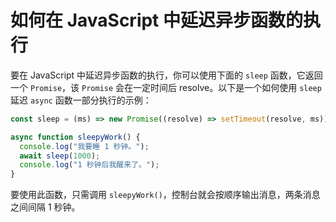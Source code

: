 # 如何在 JavaScript 中延迟异步函数的执行

要在 JavaScript 中延迟异步函数的执行，你可以使用下面的 `sleep` 函数，它返回一个 `Promise`，该 `Promise` 会在一定时间后 resolve。以下是一个如何使用 `sleep` 延迟 `async` 函数一部分执行的示例：

```js
const sleep = (ms) => new Promise((resolve) => setTimeout(resolve, ms));

async function sleepyWork() {
  console.log("我要睡 1 秒钟。");
  await sleep(1000);
  console.log("1 秒钟后我醒来了。");
}
```

要使用此函数，只需调用 `sleepyWork()`，控制台就会按顺序输出消息，两条消息之间间隔 1 秒钟。
